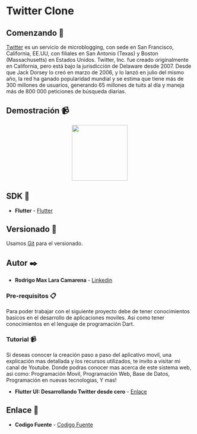 # Twitter Clone

## Comenzando 🚀

[Twitter](https://es.wikipedia.org/wiki/Twitter) es un servicio de microblogging, con sede en San Francisco, California, EE.UU, con filiales en San Antonio (Texas) y Boston (Massachusetts) en Estados Unidos. Twitter, Inc. fue creado originalmente en California, pero está bajo la jurisdicción de Delaware desde 2007. Desde que Jack Dorsey lo creó en marzo de 2006, y lo lanzó en julio del mismo año, la red ha ganado popularidad mundial y se estima que tiene más de 300 millones de usuarios, generando 65 millones de tuits al día y maneja más de 800 000 peticiones de búsqueda diarias.

## Demostración 📹

<p align="center">
<img src="https://github.com/Rodrigolara05/Flutter-Twitter-Clone/blob/master/README-gif/captura-principal.gif" width="150" />
</p>

## SDK 📌

* **Flutter** -  [Flutter](https://es.wikipedia.org/wiki/Flutter_(software))

## Versionado 📌

Usamos [Git](https://git-scm.com/) para el versionado.

## Autor ✒️

* **Rodrigo Max Lara Camarena** -  [Linkedin](https://www.linkedin.com/in/rodrigolara05)

### Pre-requisitos 📋

Para poder trabajar con el siguiente proyecto debe de tener conocimientos basicos en el desarrollo de aplicaciones moviles.
Asi como tener conocimientos en el lenguaje de programación Dart.

### Tutorial 📹

Si deseas conocer la creación paso a paso del aplicativo movil, una explicación mas detallada y los recursos utilizados, te invito a visitar mi canal de Youtube. Donde podras conocer mas acerca de este sistema web, asi como:
  Programación Movil,
  Programación Web,
  Base de Datos,
  Programación en nuevas tecnologias,
  Y mas!
  
* **Flutter UI: Desarrollando Twitter desde cero** -  [Enlace](https://youtu.be/Sek8ZVr4IWY)

## Enlace 🔗

* **Codigo Fuente** -  [Codigo Fuente](https://www.youtube.com/codigofuente)
